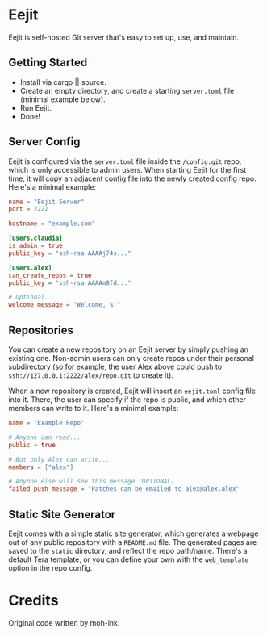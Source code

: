 # Eejit

Eejit is self-hosted Git server that's easy to set up, use, and maintain.

## Getting Started

- Install via cargo || source.
- Create an empty directory, and create a starting `server.toml` file (minimal example below).
- Run Eejit.
- Done!

## Server Config

Eejit is configured via the `server.toml` file inside the `/config.git` repo, which is only accessible to admin users.
When starting Eejit for the first time, it will copy an adjacent config file into the newly created config repo.
Here's a minimal example:

```toml
name = "Eejit Server"
port = 2222

hostname = "example.com"

[users.claudia]
is_admin = true
public_key = "ssh-rsa AAAAj74s..."

[users.alex]
can_create_repos = true
public_key = "ssh-rsa AAAAm8fd..."

# Optional.
welcome_message = "Welcome, %!"
```

## Repositories

You can create a new repository on an Eejit server by simply pushing an existing one. Non-admin users can only create
repos under their personal subdirectory (so for example, the user Alex above could push to `ssh://127.0.0.1:2222/alex/repo.git`
to create it).

When a new repository is created, Eejit will insert an `eejit.toml` config file into it. There, the user can specify if the repo
is public, and which other members can write to it. Here's a minimal example:

```toml
name = "Example Repo"

# Anyone can read...
public = true

# But only Alex can write...
members = ["alex"]

# Anyone else will see this message (OPTIONAL)
failed_push_message = "Patches can be emailed to alex@alex.alex"
```

## Static Site Generator

Eejit comes with a simple static site generator, which generates a webpage out of any public repository with a `README.md` file.
The generated pages are saved to the `static` directory, and reflect the repo path/name. There's a default Tera template, or
you can define your own with the `web_template` option in the repo config.

# Credits

Original code written by moh-ink.